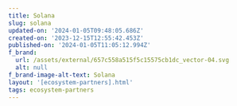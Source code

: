 ```yaml
---
title: Solana
slug: solana
updated-on: '2024-01-05T09:48:05.686Z'
created-on: '2023-12-15T12:55:42.453Z'
published-on: '2024-01-05T11:05:12.994Z'
f_brand:
  url: /assets/external/657c558a515f5c15575cb1dc_vector-04.svg
  alt: null
f_brand-image-alt-text: Solana
layout: '[ecosystem-partners].html'
tags: ecosystem-partners
---
```



